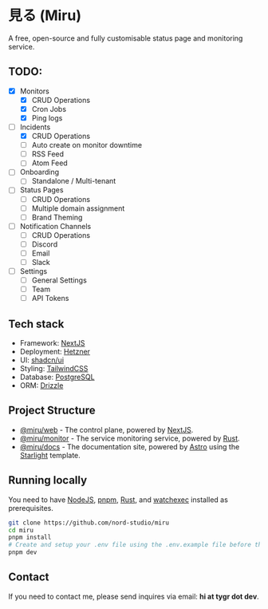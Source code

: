 # 見る (Miru)

A free, open-source and fully customisable status page and monitoring service.

## TODO:

-   [x] Monitors
    -   [x] CRUD Operations
    -   [x] Cron Jobs
    -   [x] Ping logs
-   [ ] Incidents
    -   [x] CRUD Operations
    -   [ ] Auto create on monitor downtime
    -   [ ] RSS Feed
    -   [ ] Atom Feed
-   [ ] Onboarding
    -   [ ] Standalone / Multi-tenant
-   [ ] Status Pages
    -   [ ] CRUD Operations
    -   [ ] Multiple domain assignment
    -   [ ] Brand Theming
-   [ ] Notification Channels
    -   [ ] CRUD Operations
    -   [ ] Discord
    -   [ ] Email
    -   [ ] Slack
-   [ ] Settings
    -   [ ] General Settings
    -   [ ] Team
    -   [ ] API Tokens

## Tech stack

-   Framework: [NextJS](https://nextjs.org/)
-   Deployment: [Hetzner](https://www.hetzner.com/cloud/)
-   UI: [shadcn/ui](https://ui.shadcn.com/)
-   Styling: [TailwindCSS](https://tailwindcss.com/)
-   Database: [PostgreSQL](https://www.postgresql.org/)
-   ORM: [Drizzle](https://orm.drizzle.team/)

## Project Structure

-   [@miru/web](./apps/web) - The control plane, powered by [NextJS](https://nextjs.org/).
-   [@miru/monitor](./apps/monitor/) - The service monitoring service, powered by [Rust](https://www.rust-lang.org/).
-   [@miru/docs](./apps/docs/) - The documentation site, powered by [Astro](https://astro.build/) using the [Starlight](https://starlight.astro.build/) template.

## Running locally

You need to have [NodeJS](https://nodejs.org/en), [pnpm](https://pnpm.io/), [Rust](https://www.rust-lang.org/), and [watchexec](https://github.com/watchexec/watchexec) installed as prerequisites.

```bash
git clone https://github.com/nord-studio/miru
cd miru
pnpm install
# Create and setup your .env file using the .env.example file before this command
pnpm dev
```

## Contact

If you need to contact me, please send inquires via email: **hi at tygr dot dev**.
